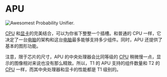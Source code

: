 # APU

![Awesomest Probability Unifier.](oredict:oc:apu1)

[CPU](cpu1.md) 和[显卡](graphicsCard1.md)的完美结合，可以为你省下整整一个插槽。和普通的 CPU 一样，它决定了一台[电脑](../general/computer.md)的架构和这台[电脑](../general/computer.md)最多能够支持多少组件。同时，APU 还提供了基本的图形功能。

注意，限于芯片的尺寸，APU 的中央处理器会比同等级的 [CPU](cpu1.md) 稍微慢一点，显示的图像相对来说也没有那么精致。所以，T1 的 APU 支持的组件数量和 T2 的 [CPU](cpu1.md) 一样，而其中央处理器和显卡的性能都是 T1 级别的。
